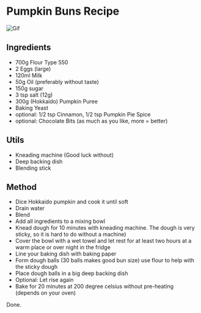 # Pumpkin Buns Recipe

![Gif](https://media.giphy.com/media/Ylmf9ubKBSoyvhKvbA/giphy.gif)

## Ingredients
- 700g Flour Type 550
- 2 Eggs (large)
- 120ml Milk
- 50g Oil (preferably without taste)
- 150g sugar
- 3 tsp salt (12g)
- 300g (Hokkaido) Pumpkin Puree
- Baking Yeast
- optional: 1/2 tsp Cinnamon, 1/2 tsp Pumpkin Pie Spice
- optional: Chocolate Bits (as much as you like, more = better)

## Utils
- Kneading machine (Good luck without)
- Deep backing dish
- Blending stick

## Method
- Dice Hokkaido pumpkin and cook it until soft
- Drain water
- Blend
- Add all ingredients to a mixing bowl
- Knead dough for 10 minutes with kneading machine. The dough is very sticky, so it is hard to do without a machine)
- Cover the bowl with a wet towel and let rest for at least two hours at a warm place or over night in the fridge
- Line your baking dish with baking paper
- Form dough balls (30 balls makes good bun size) use flour to help with the sticky dough
- Place dough balls in a big deep backing dish
- Optional: Let rise again
- Bake for 20 minutes at 200 degree celsius without pre-heating (depends on your oven)

Done.
